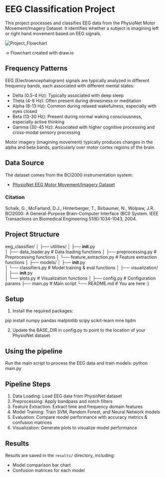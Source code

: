  # EEG Classification Project

This project processes and classifies EEG data from the PhysioNet Motor Movement/Imagery Dataset. It identifies whether a subject is imagining left or right hand movement based on EEG signals.

![Project_Flowchart](https://github.com/user-attachments/assets/cdfc9e48-e609-4a05-9118-28348dad77da)

-> Flowchart created with draw.io

## Frequency Patterns

EEG (Electroencephalogram) signals are typically analyzed in different frequency bands, each associated with different mental states:

- Delta (0.5-4 Hz): Typically associated with deep sleep
- Theta (4-8 Hz): Often present during drowsiness or meditation
- Alpha (8-13 Hz): Common during relaxed wakefulness, especially with eyes closed
- Beta (13-30 Hz): Present during normal waking consciousness, especially active thinking
- Gamma (30-45 Hz): Associated with higher cognitive processing and cross-modal sensory processing

Motor imagery (imagining movement) typically produces changes in the alpha and beta bands, particularly over motor cortex regions of the brain.

## Data Source

The dataset comes from the BCI2000 instrumentation system:
- [PhysioNet EEG Motor Movement/Imagery Dataset](https://physionet.org/content/eegmmidb/1.0.0/)

### Citation

Schalk, G., McFarland, D.J., Hinterberger, T., Birbaumer, N., Wolpaw, J.R. BCI2000: A General-Purpose Brain-Computer Interface (BCI) System. IEEE Transactions on Biomedical Engineering 51(6):1034-1043, 2004.

## Project Structure

eeg_classifier/
│
├── utilities/
│   ├── __init__.py          
│   ├── data_loader.py         # Data loading functions
│   ├── preprocessing.py       # Preprocessing functions
│   └── feature_extraction.py  # Feature extraction functions
│
├── models/
│   ├── __init__.py            
│   └── classifiers.py         # Model training & eval functions
│
├── visualization/
│   ├── __init__.py            
│   └── plots.py               # Visualization functions
│
├── config.py                  # Configuration params
├── main.py                    # Main script
└── README.md                  # You are here :)
 

## Setup

1. Install the required packages:

pip install numpy pandas matplotlib scipy scikit-learn mne tqdm


2. Update the BASE_DIR in config.py to point to the location of your PhysioNet dataset

## Using the pipeline

Run the main script to process the EEG data and train models:
    python main.py

## Pipeline Steps

1. Data Loading: Load EEG data from PhysioNet dataset
2. Preprocessing: Apply bandpass and notch filters
3. Feature Extraction: Extract time and frequency domain features
4. Model Training: Train SVM, Random Forest, and Neural Network models
5. Evaluation: Compare model performance with accuracy metrics & confusion matrices
6. Visualization: Generate plots to visualize model performance

## Results

Results are saved in the `results/` directory, including:
- Model comparison bar chart
- Confusion matrices for each model
